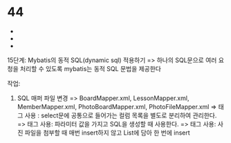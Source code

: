 # 44
- <sql>
- <bind>
- <foreach>

15단계: Mybatis의 동적 SQL(dynamic sql) 적용하기
 => 하나의 SQL문으로 여러 요청을 처리할 수 있도록 mybatis는 동적 SQL 문법을 제공한다

 작업:
 1) SQL 매퍼 파일 변경
   => BoardMapper.xml, LessonMapper.xml, MemberMapper.xml, PhotoBoardMapper.xml, PhotoFileMapper.xml
   => <sql> 태그 사용 : select문에 공통으로 들어가는 컬럼 목록을 별도로 분리하여 관리한다.
   => <bind> 태그 사용: 파라미터 값을 가지고 SQL을 생성할 때 사용한다.
   => <foreach> 태그 사용: 사진 파일을 첨부할 때 매번 insert하지 않고 List에 담아 한 번에 insert